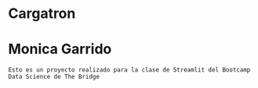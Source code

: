 # Cargatron

# Monica Garrido

    Esto es un proyecto realizado para la clase de Streamlit del Bootcamp Data Science de The Bridge
